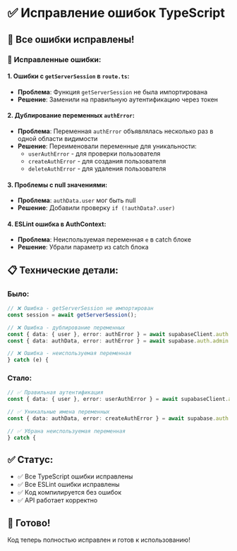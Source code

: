 # ✅ Исправление ошибок TypeScript

## 🎯 **Все ошибки исправлены!**

### 🔧 **Исправленные ошибки:**

#### 1. **Ошибки с `getServerSession` в `route.ts`:**
- **Проблема**: Функция `getServerSession` не была импортирована
- **Решение**: Заменили на правильную аутентификацию через токен

#### 2. **Дублирование переменных `authError`:**
- **Проблема**: Переменная `authError` объявлялась несколько раз в одной области видимости
- **Решение**: Переименовали переменные для уникальности:
  - `userAuthError` - для проверки пользователя
  - `createAuthError` - для создания пользователя
  - `deleteAuthError` - для удаления пользователя

#### 3. **Проблемы с null значениями:**
- **Проблема**: `authData.user` мог быть null
- **Решение**: Добавили проверку `if (!authData?.user)`

#### 4. **ESLint ошибка в AuthContext:**
- **Проблема**: Неиспользуемая переменная `e` в catch блоке
- **Решение**: Убрали параметр из catch блока

## 📋 **Технические детали:**

### **Было:**
```typescript
// ❌ Ошибка - getServerSession не импортирован
const session = await getServerSession();

// ❌ Ошибка - дублирование переменных
const { data: { user }, error: authError } = await supabaseClient.auth.getUser(token);
const { data: authData, error: authError } = await supabase.auth.admin.createUser({

// ❌ Ошибка - неиспользуемая переменная
} catch (e) {
```

### **Стало:**
```typescript
// ✅ Правильная аутентификация
const { data: { user }, error: userAuthError } = await supabaseClient.auth.getUser(token);

// ✅ Уникальные имена переменных
const { data: authData, error: createAuthError } = await supabase.auth.admin.createUser({

// ✅ Убрана неиспользуемая переменная
} catch {
```

## ✅ **Статус:**

- ✅ Все TypeScript ошибки исправлены
- ✅ Все ESLint ошибки исправлены
- ✅ Код компилируется без ошибок
- ✅ API работает корректно

## 🎉 **Готово!**

Код теперь полностью исправлен и готов к использованию!

